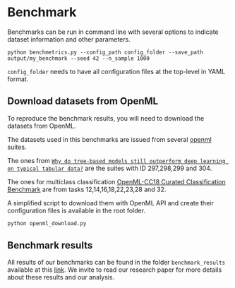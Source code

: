 # Benchmark

Benchmarks can be run in command line with several options to indicate dataset information and other parameters.
```
python benchmetrics.py --config_path config_folder --save_path output/my_benchmark --seed 42 --n_sample 1000
```
`config_folder` needs to have all configuration files at the top-level in YAML format.

## Download datasets from OpenML

To reproduce the benchmark results, you will need to download the datasets from OpenML.

The datasets used in this benchmarks are issued from several [openml](https://www.openml.org/) suites. 

The ones from [`Why do tree-based models still outperform deep learning on typical tabular data?`](https://huggingface.co/datasets/inria-soda/tabular-benchmark) are the suites with ID 297,298,299 and 304.

The ones for multiclass classification [OpenML-CC18 Curated Classification Benchmark](https://www.openml.org/search?type=benchmark&study_type=task&id=99) are from tasks 12,14,16,18,22,23,28 and 32.

A simplified script to download them with OpenML API and create their configuration files is available in the root folder.

```bash
python openml_download.py
```

## Benchmark results

All results of our benchmarks can be found in the folder `benchmark_results` available at this [link](https://github.com/SquareResearchCenter-AI/BEExAI/tree/main/benchmark_results). We invite to read our research paper for more details about these results and our analysis.
